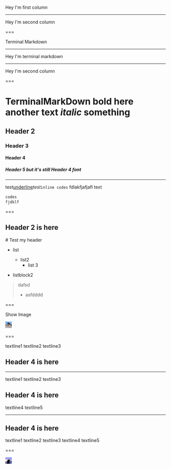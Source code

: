 Hey I'm first column

---

Hey I'm second column

===

<bhr>Terminal  Markdown</bhr>

---

Hey I'm terminal markdown

---

Hey I'm second column

===

# TerminalMarkDown **bold here** another text *italic* something

## Header 2

### Header 3

#### Header 4

##### Header 5 but it's still Header 4 font

---

test<u>underline</u>*test*`inline codes`
fdlakfjafjafl
text

```
codes
fjdklf
```

===

## Header 2 is here

\# Test my header

- list
    - list2
        - list 3

- listblock2

> dafsd
> - asfdddd

===

<bhr>Show Image</bhr>

![image](./issei.png)

===

textline1
textline2
textline3

## Header 4 is here

---

textline1
textline2
textline3

## Header 4 is here

textline4
textline5

---

## Header 4 is here

textline1
textline2
textline3
textline4
textline5

===

![nothing](./z.png)
